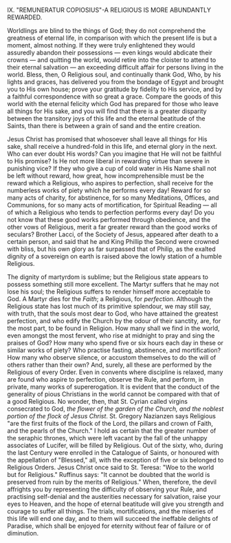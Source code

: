 
IX\. \"REMUNERATUR COPIOSIUS\"-A RELIGIOUS IS MORE ABUNDANTLY REWARDED.

Worldlings are blind to the things of God; they do not comprehend the greatness of eternal life, in comparison with which the present life is but a moment, almost nothing. If they were truly enlightened they would assuredly abandon their possessions — even kings would abdicate their crowns — and quitting the world, would retire into the cloister to attend to their eternal salvation — an exceeding difficult affair for persons living in the world. Bless, then, O Religious soul, and continually thank God, Who, by his lights and graces, has delivered you from the bondage of Egypt and brought you to His own house; prove your gratitude by fidelity to His service, and by a faithful correspondence with so great a grace. Compare the goods of this world with the eternal felicity which God has prepared for those who leave all things for His sake, and you will find that there is a greater disparity between the transitory joys of this life and the eternal beatitude of the Saints, than there is between a grain of sand and the entire creation.

Jesus Christ has promised that whosoever shall leave all things for His sake, shall receive a hundred-fold in this life, and eternal glory in the next. Who can ever doubt His words? Can you imagine that He will not be faithful to His promise? Is He not more liberal in rewarding virtue than severe in punishing vice? If they who give a cup of cold water in His Name shall not be left without reward, how great, how incomprehensible must be the reward which a Religious, who aspires to perfection, shall receive for the numberless works of piety which he performs every day! Reward for so many acts of charity, for abstinence, for so many Meditations, Offices, and Communions, for so many acts of mortification, for Spiritual Reading — all of which a Religious who tends to perfection performs every day! Do you not know that these good works performed through obedience, and the other vows of Religious, merit a far greater reward than the good works of seculars? Brother Lacci, of the Society of Jesus, appeared after death to a certain person, and said that he and King Phillip the Second were crowned with bliss, but his own glory as far surpassed that of Philip, as the exalted dignity of a sovereign on earth is raised above the lowly station of a humble Religious.

The dignity of martyrdom is sublime; but the Religious state appears to possess something still more excellent. The Martyr suffers that he may not lose his soul; the Religious suffers to render himself more acceptable to God. A Martyr dies for the *Faith*; a Religious, for *perfection*. Although the Religious state has lost much of its primitive splendour, we may still say, with truth, that the souls most dear to God, who have attained the greatest perfection, and who edify the Church by the odour of their sanctity, are, for the most part, to be found in Religion. How many shall we find in the world, even amongst the most fervent, who rise at midnight to pray and sing the praises of God? How many who spend five or six hours each day in these or similar works of piety? Who practise fasting, abstinence, and mortification? How many who observe silence, or accustom themselves to do the will of others rather than their own? And, surely, all these are performed by the Religious of every Order. Even in convents where discipline is relaxed, many are found who aspire to perfection, observe the Rule, and perform, in private, many works of supererogation. It is evident that the conduct of the generality of pious Christians in the world cannot be compared with that of a good Religious. No wonder, then, that St. Cyrian called virgins consecrated to God, *the flower of the garden of the Church, and the noblest portion of the flock of Jesus Christ*. St. Gregory Nazianzen says Religious \"are the first fruits of the flock of the Lord, the pillars and crown of Faith, and the pearls of the Church.\" I hold as certain that the greater number of the seraphic thrones, which were left vacant by the fall of the unhappy associates of Lucifer, will be filled by Religious. Out of the sixty, who, during the last Century were enrolled in the Catalogue of Saints, or honoured with the appellation of \"Blessed,\" all, with the exception of five or six belonged to Religious Orders. Jesus Christ once said to St. Teresa: \"Woe to the world but for Religious.\" Ruffinus says: \"It cannot be doubted that the world is preserved from ruin by the merits of Religious.\" When, therefore, the devil affrights you by representing the difficulty of observing your Rule, and practising self-denial and the austerities necessary for salvation, raise your eyes to Heaven, and the hope of eternal beatitude will give you strength and courage to suffer all things. The trials, mortifications, and the miseries of this life will end one day, and to them will succeed the ineffable delights of Paradise, which shall be enjoyed for eternity without fear of failure or of diminution.

